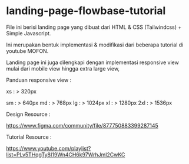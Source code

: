 # landing-page-flowbase-tutorial

File ini berisi landing page yang dibuat dari HTML & CSS (Tailwindcss) + Simple Javascript.

Ini merupakan bentuk implementasi & modifikasi dari beberapa tutorial di youtube MOFON.

Landing page ini juga dilengkapi dengan implementasi responsive view mulai dari mobile view hingga extra large view,

Panduan responsive view :

xs : > 320px

sm : > 640px
md : > 768px
lg : > 1024px
xl : > 1280px
2xl : > 1536px


Design Resource :

https://www.figma.com/community/file/877750883399287145

Tutorial Resource :

https://www.youtube.com/playlist?list=PLv5THqgTy8I19Wn4CH6k97WrhJml2CwKC
